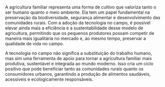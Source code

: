 A agricultura familiar representa uma forma de cultivo que valoriza tanto o ser humano quanto o meio ambiente. Ela tem um papel fundamental na preservação da biodiversidade, 
segurança alimentar e desenvolvimento das comunidades rurais. Com a adoção da tecnologia no campo, é possível elevar ainda mais a eficiência e a sustentabilidade desse modelo de agricultura, 
permitindo que os pequenos produtores possam competir de maneira mais igualitária no mercado e, ao mesmo tempo, preservar a qualidade de vida no campo.

A tecnologia no campo não significa a substituição do trabalho humano, mas sim uma ferramenta de apoio para tornar a agricultura familiar mais produtiva, sustentável e integrada ao mundo moderno. 
Isso cria um ciclo positivo que pode beneficiar tanto as comunidades rurais quanto os consumidores urbanos, garantindo a produção de alimentos saudáveis, acessíveis e ecologicamente responsáveis.
